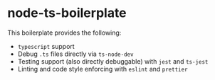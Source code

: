 # node-ts-boilerplate
This boilerplate provides the following:
- ```typescript``` support
- Debug ```.ts``` files directly via ```ts-node-dev```
- Testing support (also directly debuggable) with ```jest``` and ```ts-jest```
- Linting and code style enforcing with ```eslint``` and ```prettier```
